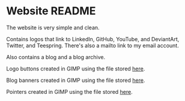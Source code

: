 # Website README

The website is very simple and clean.

Contains logos that link to LinkedIn, GitHub, YouTube, and DeviantArt, Twitter, and Teespring.  There's also a mailto link to my email account.

Also contains a blog and a blog archive.

Logo buttons created in GIMP using the file stored [here](https://github.com/durcij/durchburch/tree/master/content/images/ButtonTemplate.xcf).

Blog banners created in GIMP using the file stored [here](https://github.com/durcij/durchburch/tree/master/content/blogimages/BlogBannerTemplate.xcf).

Pointers created in GIMP using the file stored [here](https://github.com/durcij/durchburch/tree/master/content/images/PointerTemplate.xcf).
